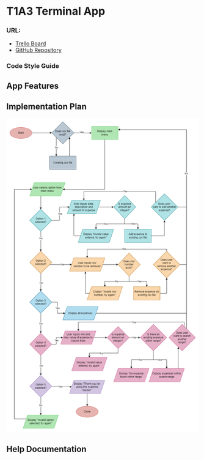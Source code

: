# T1A3 Terminal App

### URL:
- [Trello Board](https://trello.com/b/tWJwndoi/theresa-t1a3terminalapp)  
- [GitHub Repository](https://github.com/theresanx/Theresa-T1A3_TerminalApp)

### Code Style Guide

## App Features

## Implementation Plan
![Expense Tracker Flowchart](docs/Expense-tracker_flowchart.png)
## Help Documentation

